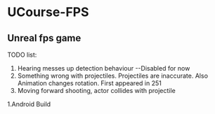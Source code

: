 # UCourse-FPS
## Unreal fps game



TODO list: 
 1. Hearing messes up detection behaviour --Disabled for now
 1. Something wrong with projectiles. Projectiles are inaccurate. Also Animation changes rotation. First appeared in 251
 1. Moving forward shooting, actor collides with projectile
  
 
 1.Android Build